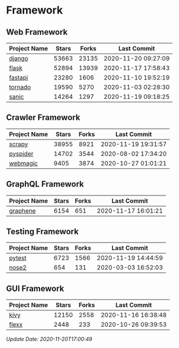 # Framework

## Web Framework
| Project Name | Stars | Forks | Last Commit |
| ------------ | ----- | ----- | ----------- |
| [django](https://github.com/django/django) | 53663 | 23135 | 2020-11-20 09:27:09 |
| [flask](https://github.com/pallets/flask) | 52894 | 13939 | 2020-11-17 17:58:43 |
| [fastapi](https://github.com/tiangolo/fastapi) | 23280 | 1606 | 2020-11-10 19:52:19 |
| [tornado](https://github.com/tornadoweb/tornado) | 19590 | 5270 | 2020-11-03 02:28:30 |
| [sanic](https://github.com/huge-success/sanic) | 14264 | 1297 | 2020-11-19 09:18:25 |

## Crawler Framework
| Project Name | Stars | Forks | Last Commit |
| ------------ | ----- | ----- | ----------- |
| [scrapy](https://github.com/scrapy/scrapy) | 38955 | 8921 | 2020-11-19 19:31:57 |
| [pyspider](https://github.com/binux/pyspider) | 14702 | 3544 | 2020-08-02 17:34:20 |
| [webmagic](https://github.com/code4craft/webmagic) | 9405 | 3874 | 2020-10-27 01:01:21 |

## GraphQL Framework
| Project Name | Stars | Forks | Last Commit |
| ------------ | ----- | ----- | ----------- |
| [graphene](https://github.com/graphql-python/graphene) | 6154 | 651 | 2020-11-17 16:01:21 |

## Testing Framework
| Project Name | Stars | Forks | Last Commit |
| ------------ | ----- | ----- | ----------- |
| [pytest](https://github.com/pytest-dev/pytest) | 6723 | 1566 | 2020-11-19 14:44:59 |
| [nose2](https://github.com/nose-devs/nose2) | 654 | 131 | 2020-03-03 16:52:03 |

## GUI Framework
| Project Name | Stars | Forks | Last Commit |
| ------------ | ----- | ----- | ----------- |
| [kivy](https://github.com/kivy/kivy) | 12150 | 2558 | 2020-11-16 16:38:48 |
| [flexx](https://github.com/flexxui/flexx) | 2448 | 233 | 2020-10-26 09:39:53 |

*Update Date: 2020-11-20T17:00:49*